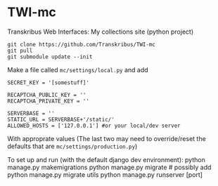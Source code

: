 # TWI-mc
 Transkribus Web Interfaces: My collections site (python project)

    git clone https://github.com/Transkribus/TWI-mc
    git pull
    git submodule update --init

Make a file called `mc/settings/local.py` and add

    SECRET_KEY = '[somestuff]'

    RECAPTCHA_PUBLIC_KEY = ''
    RECAPTCHA_PRIVATE_KEY = ''

    SERVERBASE = ''
    STATIC_URL = SERVERBASE+'/static/'
    ALLOWED_HOSTS = ['127.0.0.1'] #or your local/dev server

With approprate values (The last two may need to override/reset the defaults that are `mc/settings/production.py`)

To set up and run (with the default django dev environment):
    python manage.py makemigrations
    python manage.py migrate
    # possibly add python manage.py migrate utils
    python manage.py runserver [port]
